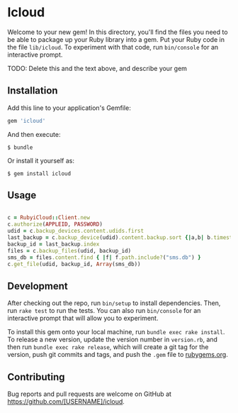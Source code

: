 # Icloud

Welcome to your new gem! In this directory, you'll find the files you need to be able to package up your Ruby library into a gem. Put your Ruby code in the file `lib/icloud`. To experiment with that code, run `bin/console` for an interactive prompt.

TODO: Delete this and the text above, and describe your gem

## Installation

Add this line to your application's Gemfile:

```ruby
gem 'icloud'
```

And then execute:

    $ bundle

Or install it yourself as:

    $ gem install icloud

## Usage

```ruby

c = RubyiCloud::Client.new
c.authorize(APPLEID, PASSWORD)
udid = c.backup_devices.content.udids.first
last_backup = c.backup_device(udid).content.backup.sort {|a,b| b.timestamp2 <=> a.timestamp2 }.first
backup_id = last_backup.index
files = c.backup_files(udid, backup_id)
sms_db = files.content.find { |f| f.path.include?("sms.db") }
c.get_file(udid, backup_id, Array(sms_db))
```

## Development

After checking out the repo, run `bin/setup` to install dependencies. Then, run `rake test` to run the tests. You can also run `bin/console` for an interactive prompt that will allow you to experiment.

To install this gem onto your local machine, run `bundle exec rake install`. To release a new version, update the version number in `version.rb`, and then run `bundle exec rake release`, which will create a git tag for the version, push git commits and tags, and push the `.gem` file to [rubygems.org](https://rubygems.org).

## Contributing

Bug reports and pull requests are welcome on GitHub at https://github.com/[USERNAME]/icloud.

